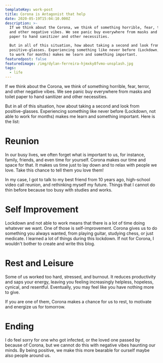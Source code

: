 ```yaml
---
templateKey: work-post
title: Corona is Antagonist that help
date: 2020-05-19T15:04:10.000Z
description: >-
  If we think about the Corona, we think of something horrible, fear, terror,
  and other negative vibes. We see panic buy everywhere from masks and toilet
  paper to hand sanitizer and other necessities.

  But in all of this situation, how about taking a second and look from
  positive-glasses. Experiencing something like never before (Lockdown, not able
  to work for months) makes me learn and something important. 
featuredpost: false
featuredimage: /img/dylan-ferreira-hjmxky8fvmo-unsplash.jpg
tags:
  - life
---
```

If we think about the Corona, we think of something horrible, fear, terror, and other negative vibes. We see panic buy everywhere from masks and toilet paper to hand sanitizer and other necessities.

But in all of this situation, how about taking a second and look from positive-glasses. Experiencing something like never before (Lockdown, not able to work for months) makes me learn and something important. Here is the list:

# Reunion

In our busy lives, we often forget what is important to us, for instance, family, friends, and even time for yourself. Corona makes our time and space for that. It makes us time just to lay down and to relax with people we love. Take this chance to tell them you love them!



In my case, I got to talk to my best friend from 10 years ago, high-school video call reunion, and rethinking myself my future. Things that I cannot do thin before because too busy with studies and works.



# Self Improvement

Lockdown and not able to work means that there is a lot of time doing whatever we want. One of those is self-improvement. Corona gives us to do something you always wanted, from playing guitar, studying chess, or just medicate. I learned a lot of things during this lockdown. If not for Corona, I wouldn't bother to create and write this blog.



# Rest and Leisure

Some of us worked too hard, stressed, and burnout. It reduces productivity and saps your energy, leaving you feeling increasingly helpless, hopeless, cynical, and resentful. Eventually, you may feel like you have nothing more to give.



If you are one of them, Corona makes a chance for us to rest, to motivate and energize us for tomorrow.

# Ending

I do feel sorry for one who got infected, or the loved one passed by because of Corona, but we cannot do this with negative vibes haunting our minds. By being positive, we make this more bearable for ourself maybe also people around us.
